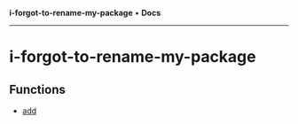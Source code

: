 **i-forgot-to-rename-my-package** • **Docs**

---

# i-forgot-to-rename-my-package

## Functions

- [add](functions/add.md)
